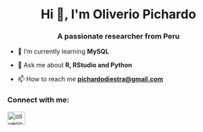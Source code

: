 <h1 align="center">Hi 👋, I'm Oliverio Pichardo</h1>
<h3 align="center">A passionate researcher from Peru</h3>

- 🌱 I’m currently learning **MySQL**

- 💬 Ask me about **R, RStudio and Python**

- 📫 How to reach me **pichardodiestra@gmail.com**

<h3 align="left">Connect with me:</h3>
<p align="left">
<a href="https://linkedin.com/in/oliveriopichardodiestra" target="blank"><img align="center" src="https://raw.githubusercontent.com/rahuldkjain/github-profile-readme-generator/master/src/images/icons/Social/linked-in-alt.svg" alt="oliveriopichardodiestra" height="30" width="40" /></a>
</p>
